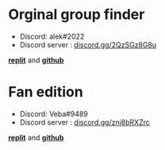 
# Orginal group finder

* Discord: alek#2022
* Discord server : [discord.gg/2QzSGz8G8u](https://discord.gg/2QzSGz8G8u)


 [**replit**](https://replit.com/@AleksGroupFinder/AleksGroupFinder) and [**github**](https://github.com/Alektherblxdev/Roblox-Group-Finder)
 

# Fan edition

* Discord: Veba#9489
* Discord server : [discord.gg/znj8bRXZrc](https://discord.gg/znj8bRXZrc)

[**replit**](https://replit.com/@yunusbayrak/AleksGroupFinderV2?v=1) and [**github**](https://github.com/Vebaisback/GroupFinder#orginal-group-finder)

